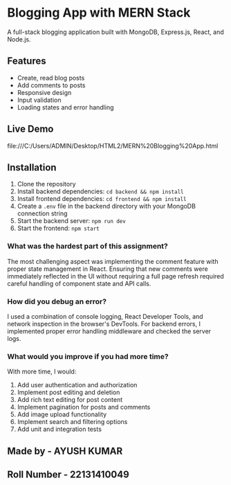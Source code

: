 # Blogging App with MERN Stack

A full-stack blogging application built with MongoDB, Express.js, React, and Node.js.

## Features

- Create, read blog posts
- Add comments to posts
- Responsive design
- Input validation
- Loading states and error handling

## Live Demo

file:///C:/Users/ADMIN/Desktop/HTML2/MERN%20Blogging%20App.html

## Installation

1. Clone the repository
2. Install backend dependencies: `cd backend && npm install`
3. Install frontend dependencies: `cd frontend && npm install`
4. Create a `.env` file in the backend directory with your MongoDB connection string
5. Start the backend server: `npm run dev`
6. Start the frontend: `npm start`



### What was the hardest part of this assignment?

The most challenging aspect was implementing the comment feature with proper state management in React. Ensuring that new comments were immediately reflected in the UI without requiring a full page refresh required careful handling of component state and API calls.

### How did you debug an error?

I used a combination of console logging, React Developer Tools, and network inspection in the browser's DevTools. For backend errors, I implemented proper error handling middleware and checked the server logs.

### What would you improve if you had more time?

With more time, I would:
1. Add user authentication and authorization
2. Implement post editing and deletion
3. Add rich text editing for post content
4. Implement pagination for posts and comments
5. Add image upload functionality
6. Implement search and filtering options
7. Add unit and integration tests

## Made by - AYUSH KUMAR
## Roll Number - 22131410049
